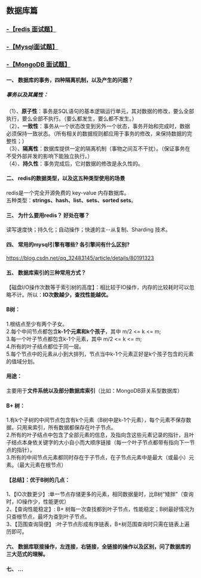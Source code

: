 ## 数据库篇
### **[-【redis 面试题】](https://github.com/Alacazar99/Python-/blob/master/%E6%95%B0%E6%8D%AE%E5%BA%93%E7%AF%87/Redies/README.md)**
###  **[-【Mysql面试题】](https://github.com/Alacazar99/Python-/blob/master/%E6%95%B0%E6%8D%AE%E5%BA%93%E7%AF%87/MySQL%E7%AF%87/README.md)**
###  **[-【MongoDB 面试题】](https://github.com/Alacazar99/Python-/edit/master/%E6%95%B0%E6%8D%AE%E5%BA%93%E7%AF%87/MongoDB/README.md)**

#### 一、	数据库的事务，四种隔离机制，以及产生的问题？
##### 事务以及其属性：<br>
（1）、**原子性**：事务是SQL语句的基本逻辑运行单元，其对数据的修改，要么全部执行，要么全部不执行。（要么都发生，要么都不发生。）<br>
（2）、**一致性**：事务从一个状态改变到另外一个状态，事务开始和完成时，数据必须保持一致状态。（所有相关的数据规则都应用于事务的修改，来保持数据的完整性；）<br>
（3）、**隔离性**：数据库提供一定的隔离机制（事物之间互不干扰）。（保证事务在不受外部并发的影响下能独立执行。）<br>
（4）、**持久性**：事务完成后，它对数据的修改是永久性的。<br>
#### 二、	redis的数据类型，以及这五种类型使用的场景
redis是一个完全开源免费的 key-value 内存数据库。<br>
五种类型：**strings、hash、list、sets、sorted sets**。<br>
#### 三、	为什么要用redis？ 好处在哪？
读写速度快；持久化；自动操作；快速的主--从复制、Sharding 技术。

#### 四、	常用的mysql引擎有哪些? 各引擎间有什么区别?
https://blog.csdn.net/qq_32483145/article/details/80191323
#### 五、	数据库索引的三种常用方式？
【磁盘I/O操作次数等于索引树的高度】：相比较于IO操作，内存的比较耗时可以忽略不计。所以：**IO次数越少，查找性能越优。**
#### B树：
1.根结点至少有两个子女。<br>
2.每个中间节点都包含**k-1个元素和k个孩子**，其中 m/2 <= k <= m;<br>
3.每一个叶子节点都包含k-1个元素，其中 m/2 <= k <= m;<br>
4.所有的叶子结点都位于同一层。<br>
5.每个节点中的元素从小到大排列，节点当中k-1个元素正好是k个孩子包含的元素的值域分划。<br>
#### 用途：
主要用于**文件系统以及部分数据库索引**（比如：MongoDB菲关系型数据库）
#### B+ 树：
1.有k个子树的中间节点包含有k个元素（B树中是k-1个元素），每个元素不保存数据，只用来索引，所有数据都保存在叶子节点。<br>
2.所有的叶子结点中包含了全部元素的信息，及指向含这些元素记录的指针，且叶子结点本身依关键字的大小自小而大顺序链接（每一个叶子节点都带有指向下一节点的指针）。<br>
3.所有的中间节点元素都同时存在于子节点，在子节点元素中是最大（或最小）元素。（最大元素在根节点）<br>
#### 【总结】：优于B树的几点：
1、【IO次数更少】:单一节点存储更多的元素，相同数据量时，比B树“矮胖”（查询时，IO操作少，性能更优）<br>
2、【查询性能稳定】: B+ 树每一次查找都到叶子节点，性能稳定；B树最好情况为只查根节点，最坏为查到叶子节点。<br>
3、【范围查询简便】 :叶子节点形成有序链表，B+树范围查询时只需在链表上遍历即可。<br>
	
#### 六、	数据库联接操作，左连接，右链接，全链接的操作以及区别，问了数据库的三大范式的理解。
#### 七、	…
